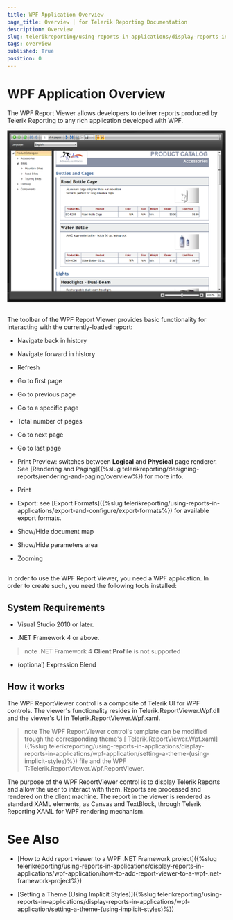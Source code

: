 ```yaml
---
title: WPF Application Overview
page_title: Overview | for Telerik Reporting Documentation
description: Overview
slug: telerikreporting/using-reports-in-applications/display-reports-in-applications/wpf-application/overview
tags: overview
published: True
position: 0
---
```


# WPF Application Overview



The WPF Report Viewer allows developers to deliver reports produced
        by Telerik Reporting to any rich application developed with WPF.
        
  ![](images/SilverlightViewer1.png)

## 

The toolbar of the WPF Report Viewer provides basic functionality for interacting
          with the currently-loaded report:
        

* Navigate back in history

* Navigate forward in history

* Refresh

* Go to first page

* Go to previous page

* Go to a specific page

* Total number of pages

* Go to next page

* Go to last page

* Print Preview: switches between __Logical__ and __Physical__ page renderer. See [Rendering and Paging]({%slug telerikreporting/designing-reports/rendering-and-paging/overview%}) for more info.
            

* Print

* Export: see [Export Formats]({%slug telerikreporting/using-reports-in-applications/export-and-configure/export-formats%}) for available export formats.
            

* Show/Hide document map

* Show/Hide parameters area

* Zooming

## 

In order to use the WPF Report Viewer, you need a WPF application.
          In order to create such, you need the following tools installed:
        

## System Requirements

* Visual Studio 2010 or later.

* .NET Framework 4 or above.
            

>note .NET Framework 4  __Client Profile__  is not supported              


* (optional) Expression Blend
            

## How it works

The WPF ReportViewer control is a composite of Telerik UI for WPF controls.
          The viewer's functionality resides in Telerik.ReportViewer.Wpf.dll and the viewer's UI in Telerik.ReportViewer.Wpf.xaml.
        

>note The WPF ReportViewer control's template can be modified trough the corresponding theme's [ Telerik.ReportViewer.Wpf.xaml]({%slug telerikreporting/using-reports-in-applications/display-reports-in-applications/wpf-application/setting-a-theme-(using-implicit-styles)%}) file            and the WPF T:Telerik.ReportViewer.Wpf.ReportViewer.          


The purpose of the WPF ReportViewer control is to display Telerik Reports and allow the user to interact with them.
          Reports are processed and rendered on the client machine. The report in the viewer is rendered as standard XAML elements, 
          as Canvas and TextBlock, through Telerik Reporting XAML for WPF rendering mechanism.
        



# See Also

 * [How to Add report viewer to a WPF .NET Framework project]({%slug telerikreporting/using-reports-in-applications/display-reports-in-applications/wpf-application/how-to-add-report-viewer-to-a-wpf-.net-framework-project%})

 * [Setting a Theme (Using Implicit Styles)]({%slug telerikreporting/using-reports-in-applications/display-reports-in-applications/wpf-application/setting-a-theme-(using-implicit-styles)%})
